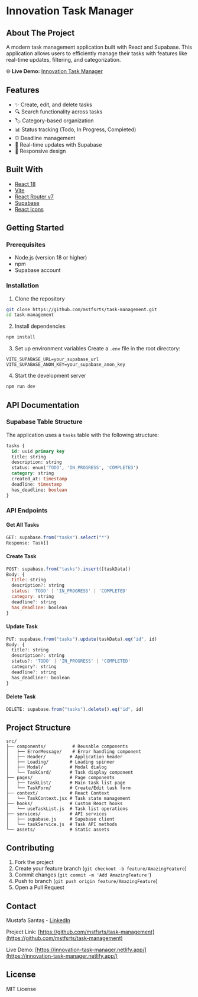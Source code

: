 # Innovation Task Manager

## About The Project
A modern task management application built with React and Supabase. This application allows users to efficiently manage their tasks with features like real-time updates, filtering, and categorization.

🌐 **Live Demo:** [Innovation Task Manager](https://innovation-task-manager.netlify.app/)

## Features
- ✨ Create, edit, and delete tasks
- 🔍 Search functionality across tasks
- 🏷️ Category-based organization
- 📊 Status tracking (Todo, In Progress, Completed)
- ⏰ Deadline management
- 🔄 Real-time updates with Supabase
- 📱 Responsive design

## Built With
- [React 18](https://reactjs.org/)
- [Vite](https://vitejs.dev/)
- [React Router v7](https://reactrouter.com/)
- [Supabase](https://supabase.com/)
- [React Icons](https://react-icons.github.io/react-icons/)

## Getting Started

### Prerequisites
- Node.js (version 18 or higher)
- npm
- Supabase account

### Installation

1. Clone the repository
```bash
git clone https://github.com/mstfsrts/task-management.git
cd task-management
```

2. Install dependencies
```bash
npm install
```

3. Set up environment variables
Create a `.env` file in the root directory:
```env
VITE_SUPABASE_URL=your_supabase_url
VITE_SUPABASE_ANON_KEY=your_supabase_anon_key
```

4. Start the development server
```bash
npm run dev
```

## API Documentation

### Supabase Table Structure
The application uses a `tasks` table with the following structure:

```sql
tasks {
  id: uuid primary key
  title: string
  description: string
  status: enum('TODO', 'IN_PROGRESS', 'COMPLETED')
  category: string
  created_at: timestamp
  deadline: timestamp
  has_deadline: boolean
}
```

### API Endpoints

#### Get All Tasks
```javascript
GET: supabase.from("tasks").select("*")
Response: Task[]
```

#### Create Task
```javascript
POST: supabase.from("tasks").insert([taskData])
Body: {
  title: string
  description?: string
  status: 'TODO' | 'IN_PROGRESS' | 'COMPLETED'
  category: string
  deadline?: string
  has_deadline: boolean
}
```

#### Update Task
```javascript
PUT: supabase.from("tasks").update(taskData).eq("id", id)
Body: {
  title?: string
  description?: string
  status?: 'TODO' | 'IN_PROGRESS' | 'COMPLETED'
  category?: string
  deadline?: string
  has_deadline?: boolean
}
```

#### Delete Task
```javascript
DELETE: supabase.from("tasks").delete().eq("id", id)
```

## Project Structure
```
src/
├── components/          # Reusable components
│   ├── ErrorMessage/    # Error handling component
│   ├── Header/         # Application header
│   ├── Loading/        # Loading spinner
│   ├── Modal/          # Modal dialog
│   └── TaskCard/       # Task display component
├── pages/              # Page components
│   ├── TaskList/       # Main task list page
│   └── TaskForm/       # Create/Edit task form
├── context/            # React Context
│   └── TaskContext.jsx # Task state management
├── hooks/              # Custom React hooks
│   └── useTaskList.js  # Task list operations
├── services/           # API services
│   ├── supabase.js     # Supabase client
│   └── taskService.js  # Task API methods
└── assets/             # Static assets
```

## Contributing
1. Fork the project
2. Create your feature branch (`git checkout -b feature/AmazingFeature`)
3. Commit changes (`git commit -m 'Add AmazingFeature'`)
4. Push to branch (`git push origin feature/AmazingFeature`)
5. Open a Pull Request

## Contact

Mustafa Sarıtaş - [LinkedIn](https://www.linkedin.com/in/mustafasaritas/)

Project Link: [https://github.com/mstfsrts/task-management](https://github.com/mstfsrts/task-management)

Live Demo: [https://innovation-task-manager.netlify.app/](https://innovation-task-manager.netlify.app/)

## License
MIT License
